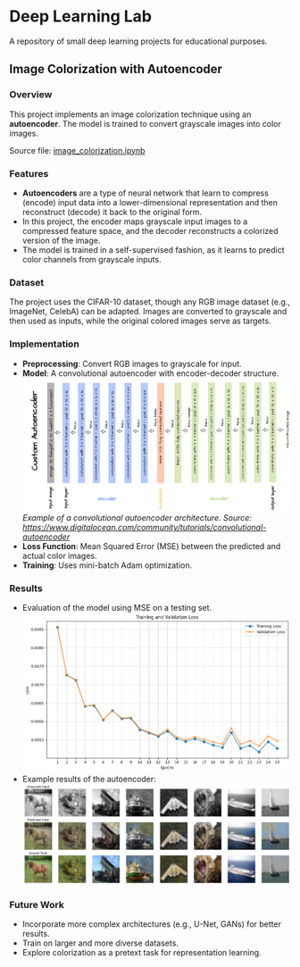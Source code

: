 # Deep Learning Lab
A repository of small deep learning projects for educational purposes.

## Image Colorization with Autoencoder
### Overview
This project implements an image colorization technique using an **autoencoder**. The model is trained to convert grayscale images into color images.

Source file: [image_colorization.ipynb](image_colorization.ipynb)


### Features
- **Autoencoders** are a type of neural network that learn to compress (encode) input data into a lower-dimensional representation and then reconstruct (decode) it back to the original form.
- In this project, the encoder maps grayscale input images to a compressed feature space, and the decoder reconstructs a colorized version of the image.
- The model is trained in a self-supervised fashion, as it learns to predict color channels from grayscale inputs.

### Dataset
The project uses the CIFAR-10 dataset, though any RGB image dataset (e.g., ImageNet, CelebA) can be adapted. Images are converted to grayscale and then used as inputs, while the original colored images serve as targets.

### Implementation
- **Preprocessing**: Convert RGB images to grayscale for input.
- **Model**: A convolutional autoencoder with encoder-decoder structure.
![example-of-autoencoder](images/conv-autoencoder.png)
*Example of a convolutional autoencoder architecture. Source: https://www.digitalocean.com/community/tutorials/convolutional-autoencoder*
- **Loss Function**: Mean Squared Error (MSE) between the predicted and actual color images.
- **Training**: Uses mini-batch Adam optimization.

### Results 
- Evaluation of the model using MSE on a testing set.
![autoencoder-eval](images/autoencoder_eval.png)
- Example results of the autoencoder:
![autoencoder-result](images/autoencoder-result.png)

### Future Work
- Incorporate more complex architectures (e.g., U-Net, GANs) for better results.
- Train on larger and more diverse datasets.
- Explore colorization as a pretext task for representation learning.